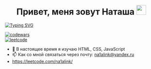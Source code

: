 <h1 align="center">Привет, меня зовут Наташа
<img src="https://github.com/blackcater/blackcater/raw/main/images/Hi.gif" height="32"/></h1>

<a align="center" href="https://git.io/typing-svg"><img src="https://readme-typing-svg.herokuapp.com?font=Fira+Code&pause=1000&color=000000&background=447BFF00&width=435&lines=%D0%98+%D1%8F+%D0%BD%D0%B0%D1%87%D0%B8%D0%BD%D0%B0%D1%8E%D1%89%D0%B8%D0%B9+front-end+developer" alt="Typing SVG" /></a>

[![codewars](https://www.codewars.com/users/na1alink/badges/small)](https://www.codewars.com/users/na1alink)  
[![leetcode](https://leetcode.com/users/na1alink/badges/small)](https://leetcode.com/na1alink/)  

- 🌱  В настоящее время я изучаю HTML, CSS, JavaScript
- 📫 Как со мной связаться через почту: na1alink@yandex.ru
- https://leetcode.com/na1alink/


<!--https://github.com/daniilshat/daniilshat/blob/main/README.md-->

